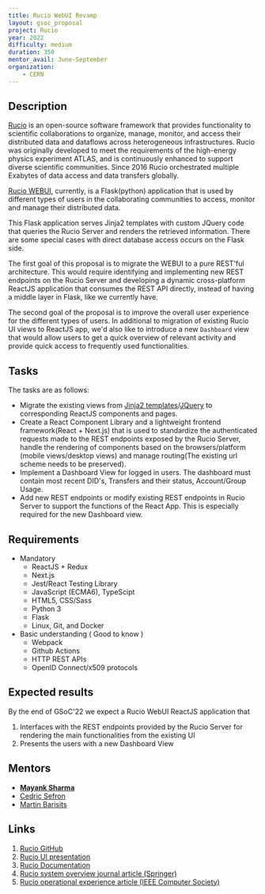 ```yaml
---
title: Rucio WebUI Revamp
layout: gsoc_proposal
project: Rucio
year: 2022
difficulty: medium
duration: 350
mentor_avail: June-September
organization:
    - CERN
---
```


## Description

[Rucio](https://rucio.cern.ch) is an open-source software framework that provides functionality to scientific collaborations to organize, manage, monitor, and access their distributed data and dataflows across heterogeneous infrastructures. Rucio was originally developed to meet the requirements of the high-energy physics experiment ATLAS, and is continuously enhanced to support diverse scientific communities. Since 2016 Rucio orchestrated multiple Exabytes of data access and data transfers globally.

[Rucio WEBUI](https://github.com/rucio/rucio/tree/master/lib/rucio/web/ui), currently, is a Flask(python) application that is used by different types of users in the collaborating communities to access, monitor and manage their distributed data. 

This Flask application serves Jinja2 templates with custom JQuery code that queries the Rucio Server and renders the retrieved information. There are some special cases with direct database access occurs on the Flask side.

The first goal of this proposal is to migrate the WEBUI to a pure REST'ful architecture. This would require identifying and implementing new REST endpoints on the Rucio Server and developing a dynamic cross-platform ReactJS application that consumes the REST API directly, instead of having a middle layer in Flask, like we currently have.

The second goal of the proposal is to improve the overall user experience for the different types of users. In additional to migration of existing Rucio UI views to ReactJS app, we'd also like to introduce a new `Dashboard` view that would allow users to get a quick overview of relevant activity and provide quick access to frequently used functionalities. 



## Tasks

The tasks are as follows:
 * Migrate the existing views from [Jinja2 templates](https://github.com/rucio/rucio/tree/master/lib/rucio/web/ui/flask/templates)/[JQuery](https://github.com/rucio/rucio/tree/master/lib/rucio/web/ui/static) to corresponding ReactJS components and pages.
 * Create a React Component Library and a lightweight frontend framework(React + Next.js) that is used to standardize the authenticated requests made to the REST endpoints exposed by the Rucio Server, handle the rendering of components based on the browsers/platform (mobile views/desktop views) and manage routing(The existing url scheme needs to be preserved).
 * Implement a Dashboard View for logged in users. The dashboard must contain most recent DID's, Transfers and their status, Account/Group Usage.
 * Add new REST endpoints or modify existing REST endpoints in Rucio Server to support the functions of the React App. This is especially required for the new Dashboard view.


## Requirements

 * Mandatory
   * ReactJS + Redux
   * Next.js
   * Jest/React Testing Library
   * JavaScript (ECMA6), TypeScipt
   * HTML5, CSS/Sass 
   * Python 3
   * Flask
   * Linux, Git, and Docker
 * Basic understanding ( Good to know )
   * Webpack
   * Github Actions
   * HTTP REST APIs
   * OpenID Connect/x509 protocols

## Expected results

By the end of GSoC'22 we expect a Rucio WebUI ReactJS application that 
1. Interfaces with the REST endpoints provided by the Rucio Server for rendering the main functionalities from the existing UI
2. Presents the users with a new Dashboard View  

## Mentors
 * **[Mayank Sharma](mailto:mayank.sharma@cern.ch)**
 * [Cedric Sefron](mailto:cedric.sefron@cern.ch)
 * [Martin Barisits](mailto:martin.barisits@cern.ch)

## Links
 1. [Rucio GitHub](https://github.com/rucio/rucio)
 1. [Rucio UI presentation](https://docs.google.com/presentation/d/1mXw8Xo3bknO8Ahyd6RvKlNP0OwgXdKJxz6fWiuLYOdI/edit?usp=sharing)
 2. [Rucio Documentation](https://rucio.readthedocs.io/en/latest/)
 2. [Rucio system overview journal article (Springer)](https://doi.org/10.1007/s41781-019-0026-3)
 3. [Rucio operational experience article (IEEE Computer Society)](http://sites.computer.org/debull/A20mar/p9.pdf)
